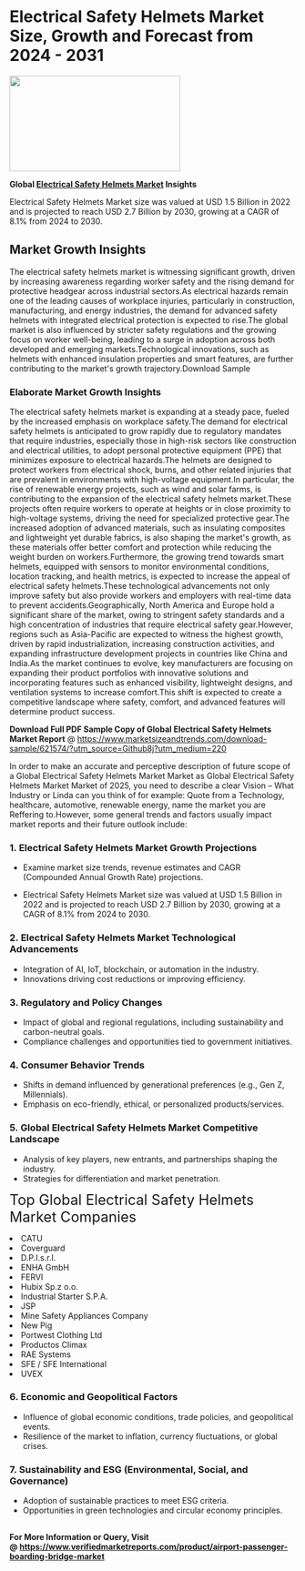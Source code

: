 <H1>Electrical Safety Helmets Market Size, Growth and Forecast from 2024 - 2031</H1><img class="aligncenter size-medium wp-image-584254" src="https://thirdeyenews.in/wp-content/uploads/2024/09/Global-Market-Research-300x168.jpeg" alt="" width="300" height="168" /><p><strong>Global&nbsp;<a href="https://www.marketsizeandtrends.com/download-sample/621574/?utm_source=Github8j?utm_medium=220">Electrical Safety Helmets Market</a> Insights</strong></p><p>Electrical Safety Helmets Market size was valued at USD 1.5 Billion in 2022 and is projected to reach USD 2.7 Billion by 2030, growing at a CAGR of 8.1% from 2024 to 2030.</p><p><h2>Market Growth Insights</h2> The electrical safety helmets market is witnessing significant growth, driven by increasing awareness regarding worker safety and the rising demand for protective headgear across industrial sectors.As electrical hazards remain one of the leading causes of workplace injuries, particularly in construction, manufacturing, and energy industries, the demand for advanced safety helmets with integrated electrical protection is expected to rise.The global market is also influenced by stricter safety regulations and the growing focus on worker well-being, leading to a surge in adoption across both developed and emerging markets.Technological innovations, such as helmets with enhanced insulation properties and smart features, are further contributing to the market's growth trajectory.Download Sample <h3>Elaborate Market Growth Insights</h3> The electrical safety helmets market is expanding at a steady pace, fueled by the increased emphasis on workplace safety.The demand for electrical safety helmets is anticipated to grow rapidly due to regulatory mandates that require industries, especially those in high-risk sectors like construction and electrical utilities, to adopt personal protective equipment (PPE) that minimizes exposure to electrical hazards.The helmets are designed to protect workers from electrical shock, burns, and other related injuries that are prevalent in environments with high-voltage equipment.In particular, the rise of renewable energy projects, such as wind and solar farms, is contributing to the expansion of the electrical safety helmets market.These projects often require workers to operate at heights or in close proximity to high-voltage systems, driving the need for specialized protective gear.The increased adoption of advanced materials, such as insulating composites and lightweight yet durable fabrics, is also shaping the market's growth, as these materials offer better comfort and protection while reducing the weight burden on workers.Furthermore, the growing trend towards smart helmets, equipped with sensors to monitor environmental conditions, location tracking, and health metrics, is expected to increase the appeal of electrical safety helmets.These technological advancements not only improve safety but also provide workers and employers with real-time data to prevent accidents.Geographically, North America and Europe hold a significant share of the market, owing to stringent safety standards and a high concentration of industries that require electrical safety gear.However, regions such as Asia-Pacific are expected to witness the highest growth, driven by rapid industrialization, increasing construction activities, and expanding infrastructure development projects in countries like China and India.As the market continues to evolve, key manufacturers are focusing on expanding their product portfolios with innovative solutions and incorporating features such as enhanced visibility, lightweight designs, and ventilation systems to increase comfort.This shift is expected to create a competitive landscape where safety, comfort, and advanced features will determine product success.</p><p><span class=""><strong>Download Full PDF Sample Copy of Global Electrical Safety Helmets Market Report</strong> @ <a href="https://www.marketsizeandtrends.com/download-sample/621574/?utm_source=Github8j?utm_medium=220" target="_blank">https://www.marketsizeandtrends.com/download-sample/621574/?utm_source=Github8j?utm_medium=220</a></span></p><p>In order to make an accurate and perceptive description of future scope of a Global&nbsp;Electrical Safety Helmets Market Market as Global&nbsp;Electrical Safety Helmets Market Market of 2025, you need to describe a clear Vision &ndash; What Industry or Linda can you think of for example: Quote from a Technology, healthcare, automotive, renewable energy, name the market you are Reffering to.However, some general trends and factors usually impact market reports and their future outlook include:</p><h3>1.&nbsp;<strong>Electrical Safety Helmets Market Growth Projections</strong></h3><ul><li>Examine market size trends, revenue estimates and CAGR (Compounded Annual Growth Rate) projections.</li><li><p>Electrical Safety Helmets Market size was valued at USD 1.5 Billion in 2022 and is projected to reach USD 2.7 Billion by 2030, growing at a CAGR of 8.1% from 2024 to 2030.</p></li></ul><h3>2.&nbsp;<strong>Electrical Safety Helmets Market Technological Advancements</strong></h3><ul><li>Integration of AI, IoT, blockchain, or automation in the industry.</li><li>Innovations driving cost reductions or improving efficiency.</li></ul><h3>3.&nbsp;<strong>Regulatory and Policy Changes</strong></h3><ul><li>Impact of global and regional regulations, including sustainability and carbon-neutral goals.</li><li>Compliance challenges and opportunities tied to government initiatives.</li></ul><h3>4.&nbsp;<strong>Consumer Behavior Trends</strong></h3><ul><li>Shifts in demand influenced by generational preferences (e.g., Gen Z, Millennials).</li><li>Emphasis on eco-friendly, ethical, or personalized products/services.</li></ul><h3>5.&nbsp;<strong>Global Electrical Safety Helmets Market Competitive Landscape</strong></h3><ul><li>Analysis of key players, new entrants, and partnerships shaping the industry.</li><li>Strategies for differentiation and market penetration.</li></ul><p data-pm-slice="1 1 []"><span style="color: inherit; font-family: inherit; font-size: 25px;">Top Global Electrical Safety Helmets Market Companies</span></p><div class="" data-test-id=""><p><li>CATU</li><li> Coverguard</li><li> D.P.I.s.r.l.</li><li> ENHA GmbH</li><li> FERVI</li><li> Hubix Sp.z o.o.</li><li> Industrial Starter S.P.A.</li><li> JSP</li><li> Mine Safety Appliances Company</li><li> New Pig</li><li> Portwest Clothing Ltd</li><li> Productos Climax</li><li> RAE Systems</li><li> SFE / SFE International</li><li> UVEX</li></p></div><h3>6.&nbsp;<strong>Economic and Geopolitical Factors</strong></h3><ul><li>Influence of global economic conditions, trade policies, and geopolitical events.</li><li>Resilience of the market to inflation, currency fluctuations, or global crises.</li></ul><h3>7.&nbsp;<strong>Sustainability and ESG (Environmental, Social, and Governance)</strong></h3><ul><li>Adoption of sustainable practices to meet ESG criteria.</li><li>Opportunities in green technologies and circular economy principles.</li></ul><h2><strong style="font-size: 14px;">For More Information or Query, Visit @&nbsp;</strong><a style="background-color: #ffffff; font-size: 14px;" href="https://www.marketsizeandtrends.com/report/electrical-safety-helmets-market/" target="_blank">https://www.verifiedmarketreports.com/product/airport-passenger-boarding-bridge-market</a></h2>